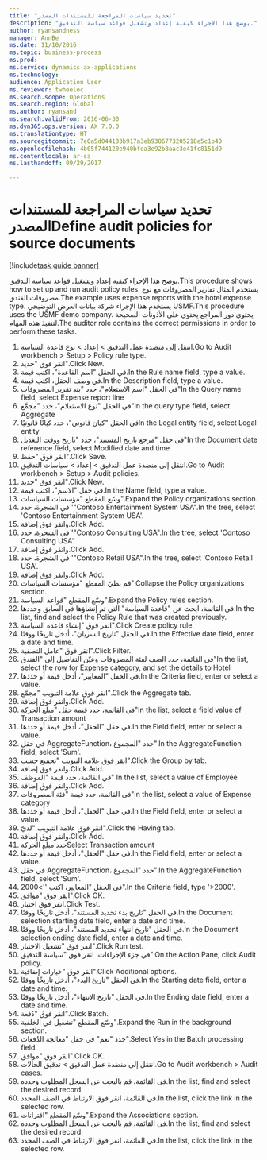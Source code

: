```yaml
--- 
title: "تحديد سياسات المراجعة للمستندات المصدر"
description: "يوضح هذا الإجراء كيفية إعداد وتشغيل قواعد سياسة التدقيق."
author: ryansandness
manager: AnnBe
ms.date: 11/10/2016
ms.topic: business-process
ms.prod: 
ms.service: dynamics-ax-applications
ms.technology: 
audience: Application User
ms.reviewer: twheeloc
ms.search.scope: Operations
ms.search.region: Global
ms.author: ryansand
ms.search.validFrom: 2016-06-30
ms.dyn365.ops.version: AX 7.0.0
ms.translationtype: HT
ms.sourcegitcommit: 7e0a5d044133b917a3eb9386773205218e5c1b40
ms.openlocfilehash: 4b05f744120e940bfea3e92b8aac3e41fc8151d9
ms.contentlocale: ar-sa
ms.lasthandoff: 09/29/2017

---
```

# <a name="define-audit-policies-for-source-documents"></a><span data-ttu-id="e30b1-103">تحديد سياسات المراجعة للمستندات المصدر</span><span class="sxs-lookup"><span data-stu-id="e30b1-103">Define audit policies for source documents</span></span>

[!include[task guide banner](../../includes/task-guide-banner.md)]

<span data-ttu-id="e30b1-104">يوضح هذا الإجراء كيفية إعداد وتشغيل قواعد سياسة التدقيق.</span><span class="sxs-lookup"><span data-stu-id="e30b1-104">This procedure shows how to set up and run audit policy rules.</span></span> <span data-ttu-id="e30b1-105">يستخدم المثال تقارير المصروفات مع نوع مصروفات الفندق.</span><span class="sxs-lookup"><span data-stu-id="e30b1-105">The example uses expense reports with the hotel expense type.</span></span> <span data-ttu-id="e30b1-106">يستخدم هذا الإجراء شركة بيانات العرض التوضيحي USMF.</span><span class="sxs-lookup"><span data-stu-id="e30b1-106">This procedure uses the USMF demo company.</span></span> <span data-ttu-id="e30b1-107">يحتوي دور المراجع يحتوي على الأذونات الصحيحة لتنفيذ هذه المهام.</span><span class="sxs-lookup"><span data-stu-id="e30b1-107">The auditor role contains the correct permissions in order to perform these tasks.</span></span>

1. <span data-ttu-id="e30b1-108">انتقل إلى منضدة عمل التدقيق‬ > إعداد > نوع قاعدة السياسة.</span><span class="sxs-lookup"><span data-stu-id="e30b1-108">Go to Audit workbench > Setup > Policy rule type.</span></span>
2. <span data-ttu-id="e30b1-109">انقر فوق "جديد".</span><span class="sxs-lookup"><span data-stu-id="e30b1-109">Click New.</span></span>
3. <span data-ttu-id="e30b1-110">في الحقل "اسم القاعدة"، اكتب قيمة.</span><span class="sxs-lookup"><span data-stu-id="e30b1-110">In the Rule name field, type a value.</span></span>
4. <span data-ttu-id="e30b1-111">في وصف الحقل، اكتب قيمة.</span><span class="sxs-lookup"><span data-stu-id="e30b1-111">In the Description field, type a value.</span></span>
5. <span data-ttu-id="e30b1-112">في الحقل "اسم الاستعلام"، حدد "بند تقرير المصروفات"</span><span class="sxs-lookup"><span data-stu-id="e30b1-112">In the Query name field, select Expense report line</span></span>
6. <span data-ttu-id="e30b1-113">في الحقل "نوع الاستعلام"، حدد "مجمَّع‬"</span><span class="sxs-lookup"><span data-stu-id="e30b1-113">In the query type field, select Aggregate</span></span>
7. <span data-ttu-id="e30b1-114">في الحقل "كيان قانوني"، حدد كيانًا قانونيًا</span><span class="sxs-lookup"><span data-stu-id="e30b1-114">In the Legal entity field, select Legal entity</span></span>
8. <span data-ttu-id="e30b1-115">في حقل "مرجع تاريخ المستند"، حدد "تاريخ ووقت التعديل‬"</span><span class="sxs-lookup"><span data-stu-id="e30b1-115">In the Document date reference field, select Modified date and time</span></span>
9. <span data-ttu-id="e30b1-116">انقر فوق "حفظ".</span><span class="sxs-lookup"><span data-stu-id="e30b1-116">Click Save.</span></span>
10. <span data-ttu-id="e30b1-117">انتقل إلى منضدة عمل التدقيق‬ > إعداد > سياسات التدقيق.</span><span class="sxs-lookup"><span data-stu-id="e30b1-117">Go to Audit workbench > Setup > Audit policies.</span></span>
11. <span data-ttu-id="e30b1-118">انقر فوق "جديد".</span><span class="sxs-lookup"><span data-stu-id="e30b1-118">Click New.</span></span>
12. <span data-ttu-id="e30b1-119">في حقل "الاسم"، اكتب قيمة.</span><span class="sxs-lookup"><span data-stu-id="e30b1-119">In the Name field, type a value.</span></span>
13. <span data-ttu-id="e30b1-120">وسّع المقطع "مؤسسات السياسات‬".</span><span class="sxs-lookup"><span data-stu-id="e30b1-120">Expand the Policy organizations section.</span></span>
14. <span data-ttu-id="e30b1-121">في الشجرة، حدد '"Contoso Entertainment System USA".</span><span class="sxs-lookup"><span data-stu-id="e30b1-121">In the tree, select 'Contoso Entertainment System USA'.</span></span>
15. <span data-ttu-id="e30b1-122">وانقر فوق إضافة.</span><span class="sxs-lookup"><span data-stu-id="e30b1-122">Click Add.</span></span>
16. <span data-ttu-id="e30b1-123">في الشجرة، حدد '"Contoso Consulting USA".</span><span class="sxs-lookup"><span data-stu-id="e30b1-123">In the tree, select 'Contoso Consulting USA'.</span></span>
17. <span data-ttu-id="e30b1-124">وانقر فوق إضافة.</span><span class="sxs-lookup"><span data-stu-id="e30b1-124">Click Add.</span></span>
18. <span data-ttu-id="e30b1-125">في الشجرة، حدد '"Contoso Retail USA".</span><span class="sxs-lookup"><span data-stu-id="e30b1-125">In the tree, select 'Contoso Retail USA'.</span></span>
19. <span data-ttu-id="e30b1-126">وانقر فوق إضافة.</span><span class="sxs-lookup"><span data-stu-id="e30b1-126">Click Add.</span></span>
20. <span data-ttu-id="e30b1-127">قم بطيّ المقطع "مؤسسات السياسات‬".</span><span class="sxs-lookup"><span data-stu-id="e30b1-127">Collapse the Policy organizations section.</span></span>
21. <span data-ttu-id="e30b1-128">وسّع المقطع "قواعد السياسة‬".</span><span class="sxs-lookup"><span data-stu-id="e30b1-128">Expand the Policy rules section.</span></span>
22. <span data-ttu-id="e30b1-129">في القائمة، ابحث عن "قاعدة السياسة" التي تم إنشاؤها في السابق وحددها.</span><span class="sxs-lookup"><span data-stu-id="e30b1-129">In the list, find and select the Policy Rule that was created previously.</span></span>
23. <span data-ttu-id="e30b1-130">انقر فوق "إنشاء قاعدة السياسة".</span><span class="sxs-lookup"><span data-stu-id="e30b1-130">Click Create policy rule.</span></span>
24. <span data-ttu-id="e30b1-131">في الحقل "تاريخ السريان"، أدخل تاريخًا ووقتًا.</span><span class="sxs-lookup"><span data-stu-id="e30b1-131">In the Effective date field, enter a date and time.</span></span>
25. <span data-ttu-id="e30b1-132">انقر فوق "عامل التصفية".</span><span class="sxs-lookup"><span data-stu-id="e30b1-132">Click Filter.</span></span>
26. <span data-ttu-id="e30b1-133">في القائمة، حدد الصف لفئة المصروفات وعيّن التفاصيل إلى "الفندق"</span><span class="sxs-lookup"><span data-stu-id="e30b1-133">In the list, select the row for Expense category, and set the details to Hotel</span></span>
27. <span data-ttu-id="e30b1-134">في الحقل "المعايير‬"، أدخل قيمة أو حددها.</span><span class="sxs-lookup"><span data-stu-id="e30b1-134">In the Criteria field, enter or select a value.</span></span>
28. <span data-ttu-id="e30b1-135">انقر فوق علامة التبويب "مجمَّع‬".</span><span class="sxs-lookup"><span data-stu-id="e30b1-135">Click the Aggregate tab.</span></span>
29. <span data-ttu-id="e30b1-136">وانقر فوق إضافة.</span><span class="sxs-lookup"><span data-stu-id="e30b1-136">Click Add.</span></span>
30. <span data-ttu-id="e30b1-137">في القائمة، حدد قيمة حقل "مبلغ الحركة"</span><span class="sxs-lookup"><span data-stu-id="e30b1-137">In the list, select a field value of Transaction amount</span></span>
31. <span data-ttu-id="e30b1-138">في حقل "الحقل"، أدخل قيمة أو حددها.</span><span class="sxs-lookup"><span data-stu-id="e30b1-138">In the Field field, enter or select a value.</span></span>
32. <span data-ttu-id="e30b1-139">في حقل AggregateFunction، حدد "المجموع".</span><span class="sxs-lookup"><span data-stu-id="e30b1-139">In the AggregateFunction field, select 'Sum'.</span></span>
33. <span data-ttu-id="e30b1-140">انقر فوق علامة التبويب "تجميع حسب‬".</span><span class="sxs-lookup"><span data-stu-id="e30b1-140">Click the Group by tab.</span></span>
34. <span data-ttu-id="e30b1-141">وانقر فوق إضافة.</span><span class="sxs-lookup"><span data-stu-id="e30b1-141">Click Add.</span></span>
35. <span data-ttu-id="e30b1-142">في القائمة، حدد قيمة "الموظف" </span><span class="sxs-lookup"><span data-stu-id="e30b1-142">In the list, select a value of Employee</span></span> 
36. <span data-ttu-id="e30b1-143">وانقر فوق إضافة.</span><span class="sxs-lookup"><span data-stu-id="e30b1-143">Click Add.</span></span>
37. <span data-ttu-id="e30b1-144">في القائمة، حدد قيمة "فئة المصروفات"</span><span class="sxs-lookup"><span data-stu-id="e30b1-144">In the list, select a value of Expense category</span></span>
38. <span data-ttu-id="e30b1-145">في حقل "الحقل"، أدخل قيمة أو حددها.</span><span class="sxs-lookup"><span data-stu-id="e30b1-145">In the Field field, enter or select a value.</span></span>
39. <span data-ttu-id="e30b1-146">انقر فوق علامة التبويب "لديّ".</span><span class="sxs-lookup"><span data-stu-id="e30b1-146">Click the Having tab.</span></span>
40. <span data-ttu-id="e30b1-147">وانقر فوق إضافة.</span><span class="sxs-lookup"><span data-stu-id="e30b1-147">Click Add.</span></span>
41. <span data-ttu-id="e30b1-148">حدد مبلغ الحركة</span><span class="sxs-lookup"><span data-stu-id="e30b1-148">Select Transaction amount</span></span>
42. <span data-ttu-id="e30b1-149">في حقل "الحقل"، أدخل قيمة أو حددها.</span><span class="sxs-lookup"><span data-stu-id="e30b1-149">In the Field field, enter or select a value.</span></span>
43. <span data-ttu-id="e30b1-150">في حقل AggregateFunction، حدد "المجموع".</span><span class="sxs-lookup"><span data-stu-id="e30b1-150">In the AggregateFunction field, select 'Sum'.</span></span>
44. <span data-ttu-id="e30b1-151">في الحقل "المعايير، اكتب ''>2000".</span><span class="sxs-lookup"><span data-stu-id="e30b1-151">In the Criteria field, type '>2000'.</span></span>
45. <span data-ttu-id="e30b1-152">انقر فوق "موافق".</span><span class="sxs-lookup"><span data-stu-id="e30b1-152">Click OK.</span></span>
46. <span data-ttu-id="e30b1-153">انقر فوق اختبار.</span><span class="sxs-lookup"><span data-stu-id="e30b1-153">Click Test.</span></span>
47. <span data-ttu-id="e30b1-154">في الحقل "تاريخ بدء تحديد المستند‬"، أدخل تاريخًا ووقتًا.</span><span class="sxs-lookup"><span data-stu-id="e30b1-154">In the Document selection starting date field, enter a date and time.</span></span>
48. <span data-ttu-id="e30b1-155">في الحقل "تاريخ انتهاء تحديد المستند‬"، أدخل تاريخًا ووقتًا.</span><span class="sxs-lookup"><span data-stu-id="e30b1-155">In the Document selection ending date field, enter a date and time.</span></span>
49. <span data-ttu-id="e30b1-156">انقر فوق "تشغيل الاختبار‬".</span><span class="sxs-lookup"><span data-stu-id="e30b1-156">Click Run test.</span></span>
50. <span data-ttu-id="e30b1-157">في جزء الإجراءات، انقر فوق "سياسة التدقيق".</span><span class="sxs-lookup"><span data-stu-id="e30b1-157">On the Action Pane, click Audit policy.</span></span>
51. <span data-ttu-id="e30b1-158">انقر فوق "خيارات إضافية".</span><span class="sxs-lookup"><span data-stu-id="e30b1-158">Click Additional options.</span></span>
52. <span data-ttu-id="e30b1-159">في الحقل "تاريخ البدء"، أدخل تاريخًا ووقتًا.</span><span class="sxs-lookup"><span data-stu-id="e30b1-159">In the Starting date field, enter a date and time.</span></span>
53. <span data-ttu-id="e30b1-160">في الحقل "تاريخ الانتهاء‬"، أدخل تاريخًا ووقتًا.</span><span class="sxs-lookup"><span data-stu-id="e30b1-160">In the Ending date field, enter a date and time.</span></span>
54. <span data-ttu-id="e30b1-161">انقر فوق "دُفعة".</span><span class="sxs-lookup"><span data-stu-id="e30b1-161">Click Batch.</span></span>
55. <span data-ttu-id="e30b1-162">وسّع المقطع "تشغيل في الخلفية‬‬".</span><span class="sxs-lookup"><span data-stu-id="e30b1-162">Expand the Run in the background section.</span></span>
56. <span data-ttu-id="e30b1-163">حدد "نعم" في حقل "معالجة الدُفعات‬".</span><span class="sxs-lookup"><span data-stu-id="e30b1-163">Select Yes in the Batch processing field.</span></span>
57. <span data-ttu-id="e30b1-164">انقر فوق "موافق".</span><span class="sxs-lookup"><span data-stu-id="e30b1-164">Click OK.</span></span>
58. <span data-ttu-id="e30b1-165">انتقل إلى منضدة عمل التدقيق‬ > تدقيق الحالات‬.</span><span class="sxs-lookup"><span data-stu-id="e30b1-165">Go to Audit workbench > Audit cases.</span></span>
59. <span data-ttu-id="e30b1-166">في القائمة، قم بالبحث عن السجل المطلوب وحدده.</span><span class="sxs-lookup"><span data-stu-id="e30b1-166">In the list, find and select the desired record.</span></span>
60. <span data-ttu-id="e30b1-167">في القائمة، انقر فوق الارتباط في الصف المحدد.</span><span class="sxs-lookup"><span data-stu-id="e30b1-167">In the list, click the link in the selected row.</span></span>
61. <span data-ttu-id="e30b1-168">وسّع المقطع "اقترانات‬‬‬".</span><span class="sxs-lookup"><span data-stu-id="e30b1-168">Expand the Associations section.</span></span>
62. <span data-ttu-id="e30b1-169">في القائمة، قم بالبحث عن السجل المطلوب وحدده.</span><span class="sxs-lookup"><span data-stu-id="e30b1-169">In the list, find and select the desired record.</span></span>
63. <span data-ttu-id="e30b1-170">في القائمة، انقر فوق الارتباط في الصف المحدد.</span><span class="sxs-lookup"><span data-stu-id="e30b1-170">In the list, click the link in the selected row.</span></span>



